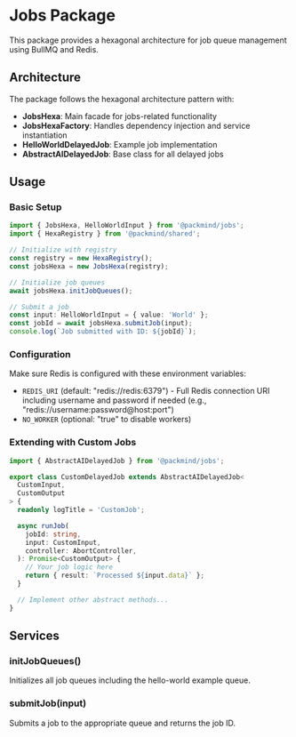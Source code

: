# Jobs Package

This package provides a hexagonal architecture for job queue management using BullMQ and Redis.

## Architecture

The package follows the hexagonal architecture pattern with:

- **JobsHexa**: Main facade for jobs-related functionality
- **JobsHexaFactory**: Handles dependency injection and service instantiation
- **HelloWorldDelayedJob**: Example job implementation
- **AbstractAIDelayedJob**: Base class for all delayed jobs

## Usage

### Basic Setup

```typescript
import { JobsHexa, HelloWorldInput } from '@packmind/jobs';
import { HexaRegistry } from '@packmind/shared';

// Initialize with registry
const registry = new HexaRegistry();
const jobsHexa = new JobsHexa(registry);

// Initialize job queues
await jobsHexa.initJobQueues();

// Submit a job
const input: HelloWorldInput = { value: 'World' };
const jobId = await jobsHexa.submitJob(input);
console.log(`Job submitted with ID: ${jobId}`);
```

### Configuration

Make sure Redis is configured with these environment variables:

- `REDIS_URI` (default: "redis://redis:6379") - Full Redis connection URI including username and password if needed (e.g., "redis://username:password@host:port")
- `NO_WORKER` (optional: "true" to disable workers)

### Extending with Custom Jobs

```typescript
import { AbstractAIDelayedJob } from '@packmind/jobs';

export class CustomDelayedJob extends AbstractAIDelayedJob<
  CustomInput,
  CustomOutput
> {
  readonly logTitle = 'CustomJob';

  async runJob(
    jobId: string,
    input: CustomInput,
    controller: AbortController,
  ): Promise<CustomOutput> {
    // Your job logic here
    return { result: `Processed ${input.data}` };
  }

  // Implement other abstract methods...
}
```

## Services

### initJobQueues()

Initializes all job queues including the hello-world example queue.

### submitJob(input)

Submits a job to the appropriate queue and returns the job ID.
